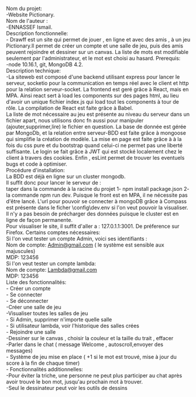 Nom du projet: <br />
    -Website Pictionary.<br />
Nom de l'auteur : <br />
    -ENNASSEF Ismail.<br />
Description fonctionnelle: <br />
    - Drawff est un site qui permet de jouer , en ligne et avec des amis , à un jeu Pictionary.Il permet de créer un compte et une salle de jeu, puis des amis peuvent rejoindre et dessiner sur un canvas. La liste de mots est modifiable seulement par l'administrateur, et le mot est choisi au hasard.
Prerequis: <br />
    -node 10.16.1, git, MongoDB 4.2.<br />
Description technique: <br />
    -La siteweb est composé d'une backend utilisant express pour lancer le serveur, socketio pour la communication en temps réel avec le client et http pour la relation serveur-socket. La frontend est geré grâce à React, mais en MPA. Ainsi react sert à load les components sur des pages html, au lieu d'avoir un unique fichier index.js qui load tout les components à tour de rôle. La compilation de React est faite grâce à Babel.<br />
    La liste de mot nécessaire au jeu est présente au niveau du serveur dans un fichier apart, nous utilisons donc fn aussi pour manipuler (ajouter,supprimer,lire) le fichier en question.
    La base de donnée est gérée par MongoDb, et la relation entre serveur-BDD est faite grâce à mongoose qui simplifie la création de modèle. La mise en page est faite grâce à à la fois du css pure et du bootstrap quand celui-ci ne permet pas une liberté suffisante. Le login se fait grâce à JWT qui est stocké localement chez le client à travers des cookies. Enfin , esLint permet de trouver les eventuels bugs et code à optimiser.<br />
Procédure d'installation:<br />
    La BDD est déjà en ligne sur un cluster mongodb. <br /> Il suffit donc pour lancer le serveur de :<br />taper dans la commande à la racine du projet 1- npm install package.json 2- la commande npm run dev. Puisque le front est en MPA, il ne nécessite pas d'être lancé. L'url pour pouvoir se connecter à mongoDB grâce à Compass est présente dans le ficher \config\dev.env  si l'on veut pouvoir la visualiser. Il n'y a pas besoin de précharger des données puisque le  cluster est en ligne de façon permanente. <br />
 Pour visualiser le site, il suffit d'aller a : 127.0.1.1:3001. De préference sur Firefox.
Certains comptes nécessaires:<br />
    Si l'on veut tester un compte Admin, voici ses identifiants : <br />
        Nom de compte: Admin@gmail.com  ( le système est sensible aux majuscules)<br />
        MDP: 123456<br />
    Si l'on veut tester un compte lambda: <br />
        Nom de compte: Lambda@gmail.com <br />
        MDP: 123456 <br />
Liste des fonctionnalités: <br />
    - Créer un compte <br />
    - Se connecter <br /> 
    - Se déconnecter <br /> 
    -Créer une salle de jeu <br />
    -Visualiser toutes les salles de jeu <br />
    - Si Admin, supprimer n'importe quelle salle <br />
    - Si utilisateur lambda, voir l'historique des salles crées <br />
    - Rejoindre une salle <br />
    -Dessiner sur le canvas , choisir la couleur et la taille du trait , effacer <br />
    -Parler dans le chat ( message Welcome , autoscroll,envoyer des messages) <br /> 
    - Système de jeu mise en place ( +1 si le mot est trouvé, mise à jour du score à la fin de chaque timer) <br />
    - Fonctionnalités additionnelles: <br />
        -Pour éviter la triche, une personne ne peut plus  participer au chat après avoir trouvé le bon mot, jusqu'au prochain mot à trouver. <br />
        -Seul le dessinateur peut voir les outils de dessins <br />
